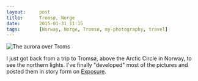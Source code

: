 ```yaml
---
layout:     post
title:      Tromsø, Norge
date:       2015-01-31 11:15
tags:       [Norway, Norge, Tromsø, my-photography, travel]
---
```


![The aurora over Troms](http://raritet-blog.s3.amazonaws.com/img/20150121-DSCF0519.jpg)

I just got back from a trip to Tromsø, above the Arctic Circle in Norway, to see the northern lights. I've finally "developed" most of the pictures and posted them in story form on [Exposure](https://andyoliver.exposure.co/troms-norge).
